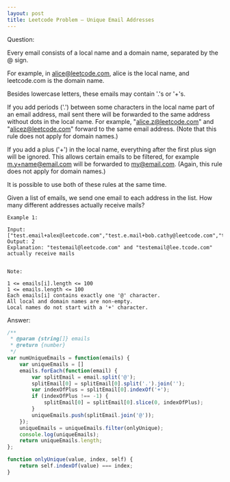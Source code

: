 ```yaml
---
layout: post
title: Leetcode Problem – Unique Email Addresses
---
```


Question:

Every email consists of a local name and a domain name, separated by the @ sign.

For example, in alice@leetcode.com, alice is the local name, and leetcode.com is the domain name.

Besides lowercase letters, these emails may contain '.'s or '+'s.

If you add periods ('.') between some characters in the local name part of an email address, mail sent there will be forwarded to the same address without dots in the local name.  For example, "alice.z@leetcode.com" and "alicez@leetcode.com" forward to the same email address.  (Note that this rule does not apply for domain names.)

If you add a plus ('+') in the local name, everything after the first plus sign will be ignored. This allows certain emails to be filtered, for example m.y+name@email.com will be forwarded to my@email.com.  (Again, this rule does not apply for domain names.)

It is possible to use both of these rules at the same time.

Given a list of emails, we send one email to each address in the list.  How many different addresses actually receive mails?


~~~
Example 1:

Input: ["test.email+alex@leetcode.com","test.e.mail+bob.cathy@leetcode.com","testemail+david@lee.tcode.com"]
Output: 2
Explanation: "testemail@leetcode.com" and "testemail@lee.tcode.com" actually receive mails


Note:

1 <= emails[i].length <= 100
1 <= emails.length <= 100
Each emails[i] contains exactly one '@' character.
All local and domain names are non-empty.
Local names do not start with a '+' character.
~~~

Answer:

```javascript
/**
 * @param {string[]} emails
 * @return {number}
 */
var numUniqueEmails = function(emails) {
    var uniqueEmails = []
    emails.forEach(function(email) {
        var splitEmail = email.split('@');
        splitEmail[0] = splitEmail[0].split('.').join('');
        var indexOfPlus = splitEmail[0].indexOf('+');
        if (indexOfPlus !== -1) {
            splitEmail[0] = splitEmail[0].slice(0, indexOfPlus);
        }
        uniqueEmails.push(splitEmail.join('@'));
    });
    uniqueEmails = uniqueEmails.filter(onlyUnique);
    console.log(uniqueEmails);
    return uniqueEmails.length;
};

function onlyUnique(value, index, self) {
    return self.indexOf(value) === index;
}
```
